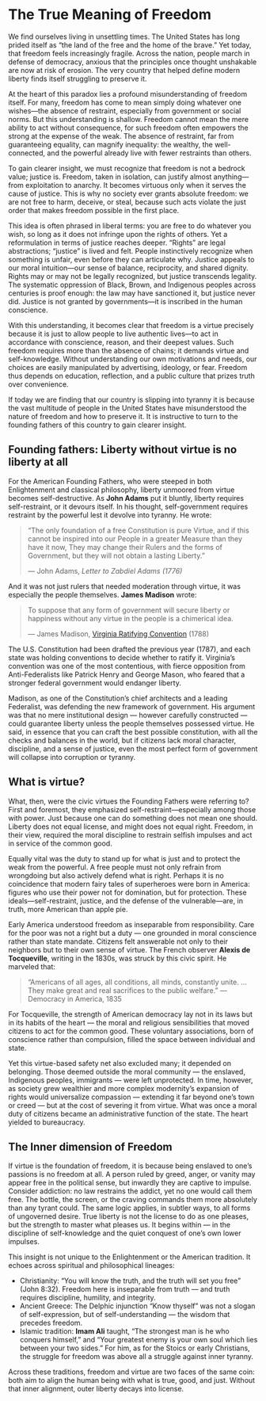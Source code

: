 # The True Meaning of Freedom 

We find ourselves living in unsettling times. The United States has long prided itself as “the land of the free and the home of the brave.” Yet today, that freedom feels increasingly fragile. Across the nation, people march in defense of democracy, anxious that the principles once thought unshakable are now at risk of erosion. The very country that helped define modern liberty finds itself struggling to preserve it.

At the heart of this paradox lies a profound misunderstanding of freedom itself. For many, freedom has come to mean simply doing whatever one wishes—the absence of restraint, especially from government or social norms. But this understanding is shallow. Freedom cannot mean the mere ability to act without consequence, for such freedom often empowers the strong at the expense of the weak. The absence of restraint, far from guaranteeing equality, can magnify inequality: the wealthy, the well-connected, and the powerful already live with fewer restraints than others.

To gain clearer insight, we must recognize that freedom is not a bedrock value; justice is. Freedom, taken in isolation, can justify almost anything—from exploitation to anarchy. It becomes virtuous only when it serves the cause of justice. This is why no society ever grants absolute freedom: we are not free to harm, deceive, or steal, because such acts violate the just order that makes freedom possible in the first place.

This idea is often phrased in liberal terms: you are free to do whatever you wish, so long as it does not infringe upon the rights of others. Yet a reformulation in terms of justice reaches deeper. “Rights” are legal abstractions; “justice” is lived and felt. People instinctively recognize when something is unfair, even before they can articulate why. Justice appeals to our moral intuition—our sense of balance, reciprocity, and shared dignity. Rights may or may not be legally recognized, but justice transcends legality. The systematic oppression of Black, Brown, and Indigenous peoples across centuries is proof enough: the law may have sanctioned it, but justice never did. Justice is not granted by governments—it is inscribed in the human conscience.

With this understanding, it becomes clear that freedom is a virtue precisely because it is just to allow people to live authentic lives—to act in accordance with conscience, reason, and their deepest values. Such freedom requires more than the absence of chains; it demands virtue and self-knowledge. Without understanding our own motivations and needs, our choices are easily manipulated by advertising, ideology, or fear. Freedom thus depends on education, reflection, and a public culture that prizes truth over convenience.

If today we are finding that our country is slipping into tyranny it is because the vast multitude of people in the United States have misunderstood the nature of freedom and how to preserve it. It is instructive to turn to the founding fathers of this country to gain clearer insight. 

## Founding fathers: Liberty without virtue is no liberty at all 

For the American Founding Fathers, who were steeped in both Enlightenment and classical philosophy, liberty unmoored from virtue becomes self-destructive. As **John Adams** put it bluntly, liberty requires self-restraint, or it devours itself. In his thought, self-government requires restraint by the powerful lest it devolve into tyranny. He wrote: 

> “The only foundation of a free Constitution is pure Virtue, and if this cannot be inspired into our People in a greater Measure than they have it now, They may change their Rulers and the forms of Government, but they will not obtain a lasting Liberty.”
>
> — John Adams, *Letter to Zabdiel Adams (1776)*

And it was not just rulers that needed moderation through virtue, it was especially the people themselves. **James Madison** wrote: 

>  To suppose that any form of government will secure liberty or happiness without any virtue in the people is a chimerical idea.
>
> — James Madison, [Virginia Ratifying Convention](https://press-pubs.uchicago.edu/founders/documents/v1ch13s36.html) (1788)

The U.S. Constitution had been drafted the previous year (1787), and each state was holding conventions to decide whether to ratify it. Virginia’s convention was one of the most contentious, with fierce opposition from Anti-Federalists like Patrick Henry and George Mason, who feared that a stronger federal government would endanger liberty.

Madison, as one of the Constitution’s chief architects and a leading Federalist, was defending the new framework of government. His argument was that no mere institutional design — however carefully constructed — could guarantee liberty unless the people themselves possessed virtue. He said, in essence that you can craft the best possible constitution, with all the checks and balances in the world, but if citizens lack moral character, discipline, and a sense of justice, even the most perfect form of government will collapse into corruption or tyranny.

## What is virtue? 

What, then, were the civic virtues the Founding Fathers were referring to? First and foremost, they emphasized self-restraint—especially among those with power. Just because one can do something does not mean one should. Liberty does not equal license, and might does not equal right. Freedom, in their view, required the moral discipline to restrain selfish impulses and act in service of the common good.

Equally vital was the duty to stand up for what is just and to protect the weak from the powerful. A free people must not only refrain from wrongdoing but also actively defend what is right. Perhaps it is no coincidence that modern fairy tales of superheroes were born in America: figures who use their power not for domination, but for protection. These ideals—self-restraint, justice, and the defense of the vulnerable—are, in truth, more American than apple pie.

Early America understood freedom as inseparable from responsibility. Care for the poor was not a right but a duty — one grounded in moral conscience rather than state mandate. Citizens felt answerable not only to their neighbors but to their own sense of virtue. The French observer **Alexis de Tocqueville**, writing in the 1830s, was struck by this civic spirit. He marveled that:

> “Americans of all ages, all conditions, all minds, constantly unite. … They make great and real sacrifices to the public welfare.”
> — Democracy in America, 1835

For Tocqueville, the strength of American democracy lay not in its laws but in its habits of the heart — the moral and religious sensibilities that moved citizens to act for the common good. These voluntary associations, born of conscience rather than compulsion, filled the space between individual and state.

Yet this virtue-based safety net also excluded many; it depended on belonging. Those deemed outside the moral community — the enslaved, Indigenous peoples, immigrants — were left unprotected. In time, however, as society grew wealthier and more complex modernity’s expansion of rights would universalize compassion — extending it far beyond one’s town or creed — but at the cost of severing it from virtue. What was once a moral duty of citizens became an administrative function of the state. The heart yielded to bureaucracy.

## The Inner dimension of Freedom 

If virtue is the foundation of freedom, it is because being enslaved to one’s passions is no freedom at all. A person ruled by greed, anger, or vanity may appear free in the political sense, but inwardly they are captive to impulse. Consider addiction: no law restrains the addict, yet no one would call them free. The bottle, the screen, or the craving commands them more absolutely than any tyrant could. The same logic applies, in subtler ways, to all forms of ungoverned desire. True liberty is not the license to do as one pleases, but the strength to master what pleases us. It begins within — in the discipline of self-knowledge and the quiet conquest of one’s own lower impulses.

This insight is not unique to the Enlightenment or the American tradition. It echoes across spiritual and philosophical lineages:

* Christianity: “You will know the truth, and the truth will set you free” (John 8:32). Freedom here is inseparable from truth — and truth requires discipline, humility, and integrity.
* Ancient Greece: The Delphic injunction “Know thyself” was not a slogan of self-expression, but of self-understanding — the wisdom that precedes freedom.
* Islamic tradition: **Imam Ali** taught, “The strongest man is he who conquers himself,” and “Your greatest enemy is your own soul which lies between your two sides.” For him, as for the Stoics or early Christians, the struggle for freedom was above all a struggle against inner tyranny.

Across these traditions, freedom and virtue are two faces of the same coin: both aim to align the human being with what is true, good, and just. Without that inner alignment, outer liberty decays into license.